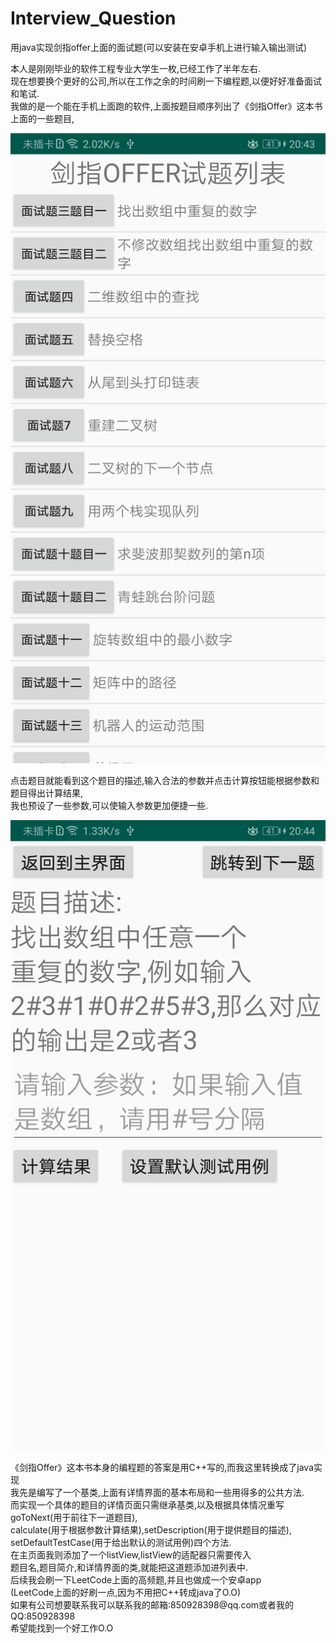 <!DOCTYPE html>
<html>

<head>
  <meta charset="utf-8">
  <meta name="viewport" content="width=device-width, initial-scale=1.0">
  <link rel="stylesheet" href="https://stackedit.io/style.css" />
</head>

<body class="stackedit">
  <div class="stackedit__html"><h1><a id="Interview_Question_0"></a>Interview_Question</h1>
<p>用java实现剑指offer上面的面试题(可以安装在安卓手机上进行输入输出测试)</p>
<p>本人是刚刚毕业的软件工程专业大学生一枚,已经工作了半年左右.<br>
现在想要换个更好的公司,所以在工作之余的时间刷一下编程题,以便好好准备面试和笔试.<br>
我做的是一个能在手机上面跑的软件,上面按题目顺序列出了《剑指Offer》这本书上面的一些题目,<br></p>
    
 ![Image text](https://github.com/starP1at1num/Interview_Question/blob/master/img_folder/device-2019-12-22-204354.png)
<p>点击题目就能看到这个题目的描述,输入合法的参数并点击计算按钮能根据参数和题目得出计算结果,<br>
我也预设了一些参数,可以使输入参数更加便捷一些.<br></p>

 ![Image text](https://github.com/starP1at1num/Interview_Question/blob/master/img_folder/device-2019-12-22-204429.png)
<p>《剑指Offer》这本书本身的编程题的答案是用C++写的,而我这里转换成了java实现<br>
我先是编写了一个基类,上面有详情界面的基本布局和一些用得多的公共方法.<br>
而实现一个具体的题目的详情页面只需继承基类,以及根据具体情况重写<br>
goToNext(用于前往下一道题目),<br>
calculate(用于根据参数计算结果),setDescription(用于提供题目的描述),<br>
setDefaultTestCase(用于给出默认的测试用例)四个方法.<br>
在主页面我则添加了一个listView,listView的适配器只需要传入<br>
题目名,题目简介,和详情界面的类,就能把这道题添加进列表中.<br>
后续我会刷一下LeetCode上面的高频题,并且也做成一个安卓app<br>
(LeetCode上面的好刷一点,因为不用把C++转成java了O.O)<br>
如果有公司想要联系我可以联系我的邮箱:850928398@qq.com或者我的QQ:850928398<br>
希望能找到一个好工作O.O</p>
</div>
</body>

</html>

